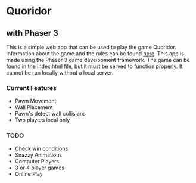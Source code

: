 # Quoridor
## with Phaser 3

This is a simple web app that can be used to play the game Quoridor. Information about the game and the rules can be found [here](https://en.wikipedia.org/wiki/Quoridor). This app is made using the Phaser 3 game development framework. The game can be found in the index.html file, but it must be served to function properly. It cannot be run locally without a local server.

### Current Features
* Pawn Movement
* Wall Placement
* Pawn's detect wall collisions
* Two players local only

### TODO
* Check win conditions
* Snazzy Animations
* Computer Players
* 3 or 4 player games
* Online Play